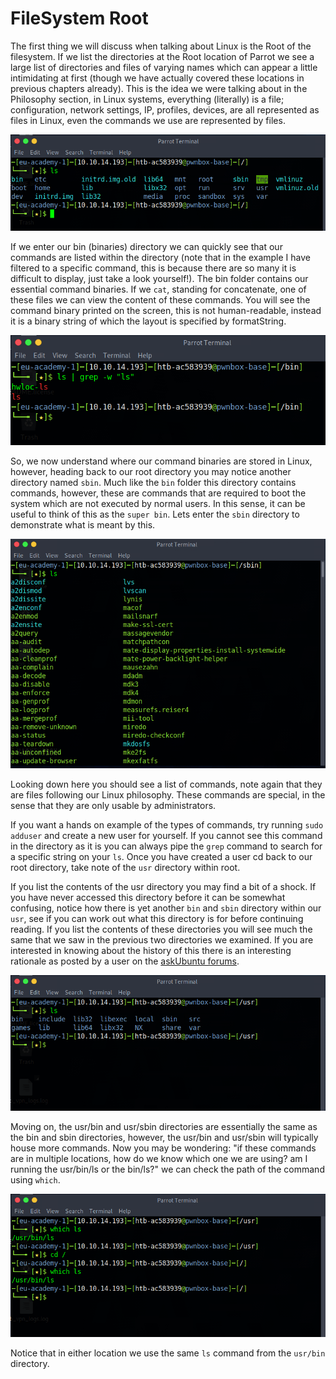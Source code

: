# FileSystem Root

The first thing we will discuss when talking about Linux is the Root of the filesystem.
If we list the directories at the Root location of Parrot we see a large list of directories and files of varying names which can appear a little intimidating at first (though we have actually covered these locations in previous chapters already). This is the idea we were talking about in the Philosophy section, in Linux systems, everything (literally) is a file; configuration, network settings, IP, profiles, devices, are all represented as files in Linux, even the commands we use are represented by files.

![Parrot Root](../images/parrotRoot.png)

If we enter our bin (binaries) directory we can quickly see that our commands are listed within the directory (note that in the example I have filtered to a specific command, this is because there are so many it is difficult to display, just take a look yourself!). The bin folder contains our essential command binaries. If we ```cat```, standing for concatenate, one of these files we can view the content of these commands. You will see the command binary printed on the screen, this is not human-readable, instead it is a binary string of which the layout is specified by formatString.

![Parrot Bin](../images/binFiles.png)

So, we now understand where our command binaries are stored in Linux, however, heading back to our root directory you may notice another directory named ```sbin```. Much like the ```bin``` folder this directory contains commands, however, these are commands that are required to boot the system which are not executed by normal users. In this sense, it can be useful to think of this as the ```super bin```. Lets enter the ```sbin``` directory to demonstrate what is meant by this.

![Parrot Sbin](../images/sbin.png)

Looking down here you should see a list of commands, note again that they are files following our Linux philosophy. These commands are special, in the sense that they are only usable by administrators.

If you want a hands on example of the types of commands, try running ```sudo adduser``` and create a new user for yourself. If you cannot see this command in the directory as it is you can always pipe the ```grep``` command to search for a specific string on your ```ls```. Once you have created a user cd back to our root directory, take note of the ```usr``` directory within root.

If you list the contents of the usr directory you may find a bit of a shock. If you have never accessed this directory before it can be somewhat confusing, notice how there is yet another ```bin``` and ```sbin``` directory within our ```usr```, see if you can work out what this directory is for before continuing reading. If you list the contents of these directories you will see much the same that we saw in the previous two directories we examined. If you are interested in knowing about the history of this there is an interesting rationale as posted by a user on the [askUbuntu forums](https://askubuntu.com/questions/130186/what-is-the-rationale-for-the-usr-directory).

![Root Usr](../images/usr.png)

Moving on, the usr/bin and usr/sbin directories are essentially the same as the bin and sbin directories, however, the usr/bin and usr/sbin will typically house more commands. Now you may be wondering: "if these commands are in multiple locations, how do we know which one we are using? am I running the usr/bin/ls or the bin/ls?" we can check the path of the command using ```which```.

![Which Command](../images/which.png)

Notice that in either location we use the same ```ls``` command from the ```usr/bin``` directory. 